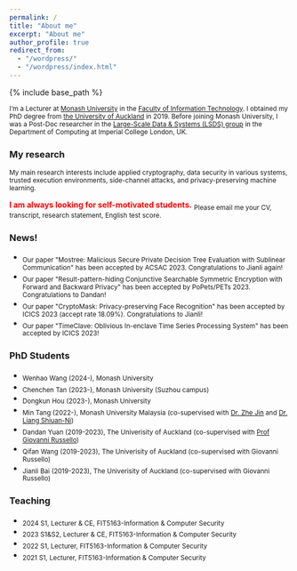 ```yaml
---
permalink: /
title: "About me"
excerpt: "About me"
author_profile: true
redirect_from: 
  - "/wordpress/"
  - "/wordpress/index.html"
---
```


{% include base_path %}

 
<sub> I’m a Lecturer at [Monash University](https://www.monash.edu/) in the [Faculty of Information Technology](https://www.monash.edu/it). I obtained my PhD degree from [the University of Auckland](https://www.auckland.ac.nz/en.html) in 2019. Before joining Monash University, I was a Post-Doc researcher in the [Large-Scale Data & Systems (LSDS) group](https://lsds.doc.ic.ac.uk/) in the Department of Computing at Imperial College London, UK.  

### My research
<sub>My main research interests include applied cryptography, data security in various systems, trusted execution environments, side-channel attacks, and privacy-preserving machine learning.


**<font color="red">I am always looking for self-motivated students.</font>**
<sub> Please email me your CV, transcript, research statement, English test score.</sub>

### News!
- <sub>Our paper "Mostree: Malicious Secure Private Decision Tree Evaluation with Sublinear Communication" has been accepted by ACSAC 2023. Congratulations to Jianli again!
- <sub>Our paper "Result-pattern-hiding Conjunctive Searchable Symmetric Encryption with Forward and Backward Privacy" has been accepted by PoPets/PETs 2023. Congratulations to Dandan!
- <sub>Our paper "CryptoMask: Privacy-preserving Face Recognition" has been accepted by ICICS 2023 (accept rate 18.09%). Congratulations to Jianli!
- <sub>Our paper "TimeClave: Oblivious In-enclave Time Series Processing System" has been accepted by ICICS 2023!
 

### PhD Students
- <sub>Wenhao Wang (2024-), Monash University
- <sub>Chenchen Tan (2023-), Monash University (Suzhou campus)
- <sub>Dongkun Hou (2023-), Monash University
- <sub>Min Tang (2022-), Monash University Malaysia (co-supervised with [Dr. Zhe Jin](https://www.monash.edu.my/it/staff/academic/dr-jin-zhe) and [Dr. Liang Shiuan-Ni](https://www.monash.edu.my/engineering/about-us/all-staff/dr.-liang-shiuan-ni))
- <sub>Dandan Yuan (2019-2023), The Univerisity of Auckland (co-supervised with [Prof Giovanni Russello](https://www.linkedin.com/in/giovanni-russello-218ab614/?originalSubdomain=nz))
- <sub>Qifan Wang (2019-2023), The Univerisity of Auckland (co-supervised with Giovanni Russello)
- <sub>Jianli Bai (2019-2023), The Univerisity of Auckland (co-supervised with Giovanni Russello)
</sub> 
  
### Teaching
- <sub>2024 S1, Lecturer & CE, FIT5163-Information & Computer Security
- <sub>2023 S1&S2, Lecturer & CE, FIT5163-Information & Computer Security
- <sub>2022 S1, Lecturer, FIT5163-Information & Computer Security
- <sub>2021 S1, Lecturer, FIT5163-Information & Computer Security




